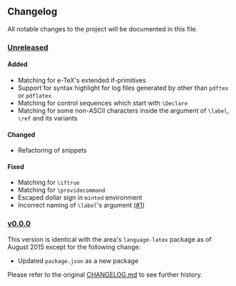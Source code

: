 Changelog
---
All notable changes to the project will be documented in this file.

### [Unreleased](https://github.com/yudai-nkt/language-tex/compare/v0.0.0...master)
#### Added
- Matching for e-TeX's extended if-primitives
- Support for syntax highlight for log files generated by other than `pdftex` or `pdflatex`
- Matching for control sequences which start with `\Declare`
- Matching for some non-ASCII characters inside the argument of `\label`, `\ref` and its variants

#### Changed
- Refactoring of snippets

#### Fixed
- Matching for `\iftrue`
- Matching for `\providecommand`
- Escaped dollar sign in `minted` environment
- Incorrect naming of `\label`'s argument ([#1](https://github.com/yudai-nkt/language-tex/pull/1))

### [v0.0.0](https://github.com/yudai-nkt/language-tex/releases/tag/v0.0.0)
This version is identical with the area's `language-latex` package as of August 2015 except for the following change:

- Updated `package.json` as a new package

Please refer to the original [CHANGELOG.md](https://github.com/area/language-latex/blob/38c445d9bfe5abaa1703d01f95a7090726e1339e/CHANGELOG.md) to see further history.
